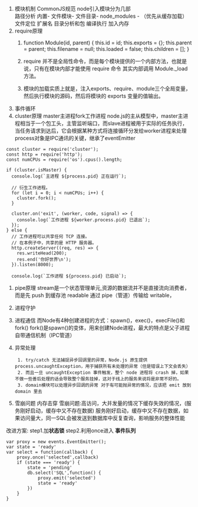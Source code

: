 1. 模块机制
   CommonJS规范
   node引入模块分为几部  
        路径分析 内置- 文件模块- 文件目录- node_modules - （优先从缓存加载）
        文件定位 扩展名 目录分析和包
        编译执行
        加入内存
2. require原理
   1. function Module(id, parent) {
        this.id = id;
        this.exports = {};
        this.parent = parent;
        this.filename = null;
        this.loaded = false;
        this.children = [];
        }

   2. require 并不是全局性命令，而是每个模块提供的一个内部方法，也就是说，只有在模块内部才能使用 require 命令 其实内部调用 Module._load 方法。
   3. 模块的加载实质上就是，注入exports、require、module三个全局变量，然后执行模块的源码，然后将模块的 exports 变量的值输出。
3. 事件循环
4. cluster原理
master主进程fork工作进程
node.js的主从模型中，master主进程相当于一个包工头，主管监听端口，而slave进程被用于实际的任务执行，当任务请求到达后，它会根据某种方式将连接循环分发给worker进程来处理
process对象是IPC通讯的关键，继承了eventEmitter
```
const cluster = require('cluster');
const http = require('http');
const numCPUs = require('os').cpus().length;

if (cluster.isMaster) {
  console.log(`主进程 ${process.pid} 正在运行`);

  // 衍生工作进程。
  for (let i = 0; i < numCPUs; i++) {
    cluster.fork();
  }

  cluster.on('exit', (worker, code, signal) => {
    console.log(`工作进程 ${worker.process.pid} 已退出`);
  });
} else {
  // 工作进程可以共享任何 TCP 连接。
  // 在本例子中，共享的是 HTTP 服务器。
  http.createServer((req, res) => {
    res.writeHead(200);
    res.end('你好世界\n');
  }).listen(8000);

  console.log(`工作进程 ${process.pid} 已启动`);
```

1. pipe原理
    stream是一个状态管理单元,资源的数据流并不是直接流向消费者，而是先 push 到缓存池
    readable 通过 pipe（管道）传输给 writable，
2. 进程守护
3. 进程通信
    而Node有4种创建进程的方式：spawn()，exec()，execFile()和fork()
    fork()是spawn()的变体，用来创建Node进程，最大的特点是父子进程自带通信机制（IPC管道）
4. 异常处理

        1. try/catch 无法捕捉异步回调里的异常，Node.js 原生提供process.uncaughtException，用于捕获所有未处理的异常（但是错误上下文会丢失）
        2. 而且一旦 uncaughtException 事件触发，整个 node 进程将 crash 掉，如果不做一些善后处理的话会导致整个服务挂掉，这对于线上的服务来说将是非常不好的。
        3. domain模块可以处理异步回调的异常 对于有可能抛异常的情况，应该把 emit 放到 domain 里去

5. 雪崩问题 内存击穿
雪崩问题:高访问，大并发量的情况下缓存失效的情况，(服务刚好启动，缓存中又不存在数据)
服务刚好启动，缓存中又不存在数据，如果访问量大，同一SQL会被发送到数据库中反复查询，影响服务的整体性能

改进方案: step1.加**状态锁** step2.利用once进入 **事件队列**
```
var proxy = new events.EventEmitter();
var state = 'ready'
var select = function(callback) {
    proxy.once('selected',callback)
    if (state === 'ready') {
        state = 'pending'
        db.select('SQL',function() {
            proxy.emit('selected')
            state = 'ready'
        })
    }
}
```